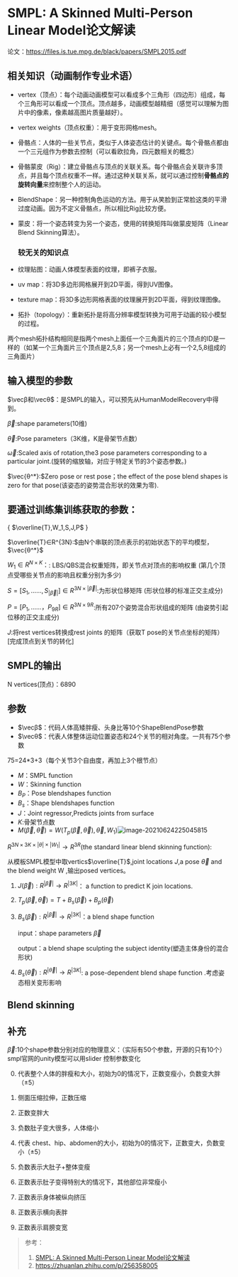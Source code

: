 



# SMPL: A Skinned Multi-Person Linear Model论文解读

论文：https://files.is.tue.mpg.de/black/papers/SMPL2015.pdf

## 相关知识（动画制作专业术语）

- vertex（顶点）：每个动画动画模型可以看成多个三角形（四边形）组成，每个三角形可以看成一个顶点。顶点越多，动画模型越精细（感觉可以理解为图片中的像素，像素越高图片质量越好）。

- vertex weights（顶点权重）：用于变形网格mesh。

- 骨骼点：人体的一些关节点，类似于人体姿态估计的关键点。每个骨骼点都由一个三元组作为参数去控制（可以看欧拉角，四元数相关的概念）

- 骨骼蒙皮（Rig）：建立骨骼点与顶点的关联关系。每个骨骼点会关联许多顶点，并且每个顶点权重不一样。通过这种关联关系，就可以通过控制**骨骼点的旋转向量**来控制整个人的运动。

- BlendShape：另一种控制角色运动的方法。用于从笑脸到正常脸这类的平滑过度动画。因为不定义骨骼点，所以相比Rig比较方便。

- 蒙皮：将一个姿态转变为另一个姿态，使用的转换矩阵叫做蒙皮矩阵（Linear Blend Skinning算法）。

  ### 较无关的知识点

- 纹理贴图：动画人体模型表面的纹理，即裤子衣服。
- uv map：将3D多边形网格展开到2D平面，得到UV图像。
- texture map：将3D多边形网格表面的纹理展开到2D平面，得到纹理图像。
- 拓扑（topology）：重新拓扑是将高分辨率模型转换为可用于动画的较小模型的过程。

两个mesh拓扑结构相同是指两个mesh上面任一个三角面片的三个顶点的ID是一样的（如某一个三角面片三个顶点是2,5,8；另一个mesh上必有一个2,5,8组成的三角面片）

## 输入模型的参数

$\vecβ和\vecθ$：是SMPL的输入，可以预先从HumanModelRecovery中得到。

$\vec{\beta}:$shape parameters(10维)

$\vec{θ}:$Pose parameters（3K维，K是骨架节点数）

$\vec{\omega}:$Scaled axis of rotation,the3 pose parameters corresponding to a particular joint.(旋转的缩放轴，对应于特定关节的3个姿态参数。)

$\vec{θ^*}:$Zero pose or rest pose；the effect of the pose blend shapes is zero for that pose(该姿态的姿势混合形状的效果为零).

## 要通过训练集训练获取的参数：

{ $\overline{T},W_1,S,J,P$ }

$\overline{T}∈R^{3N}:$由N个串联的顶点表示的初始状态下的平均模型，$\vec{θ^*}$

$W_1∈R^{N×K}：$: LBS/QBS混合权重矩阵，即关节点对顶点的影响权重 (第几个顶点受哪些关节点的影响且权重分别为多少)

$S=[S_1,……,S_{|\vec{\beta}|}]∈R^{3N×|\vec\beta|}:$为形状位移矩阵 (形状位移的标准正交主成分)

$P=[P_1,……，P_{9R}]∈R^{3N×9R}$:所有207个姿势混合形状组成的矩阵 (由姿势引起位移的正交主成分)

$J:$将rest vertices转换成rest joints 的矩阵（获取T pose的关节点坐标的矩阵）[完成顶点到关节的转化]

## SMPL的输出

N vertices(顶点)：6890

## 参数

- $\vecβ$：代码人体高矮胖瘦、头身比等10个ShapeBlendPose参数
- $\vecθ$：代表人体整体运动位置姿态和24个关节的相对角度。一共有75个参数

75=24*3+3（每个关节3个自由度，再加上3个根节点）

- $M$：SMPL function
- $W$：Skinning function
- $B_P$：Pose blendshapes function
- $B_s$：Shape blendshapes function
- $J$：Joint regressor,Predicts joints from surface
- $K:$骨架节点数
- $M(\vec{β},\vec{θ})=W(T_p(\vec{β},\vec{θ}),\vec{θ},W_1)$![image-20210624225045815](C:\Users\BlackFriday\AppData\Roaming\Typora\typora-user-images\image-20210624225045815.png)

$R^{3N×3K×|θ|×|W_1|}\longrightarrow{R^{3R}}$(the standard linear blend skinning function):

从模板SMPL模型中取vertics$\overline{T}$,joint locations $J$,a pose $\vec{θ}$ and the blend weight W ,输出posed vertices。

1. $J(\vec{β}):R^{|\vec{β}|}\rightarrow R^{|3K|}$： a function to predict K join locations.

2. $T_p(\vec{β},\vec{θ})=T+B_s(\vec{β})+B_p(\vec{θ})$

3. $B_s(\vec{\beta}):R^{|\vec{β}|}\rightarrow R^{|3K|}$：a blend shape function 

   input：shape parameters $\vec{\beta}$

   output：a blend shape sculpting the subject identity(塑造主体身份的混合形状)

4. $B_s(\vec{θ}):R^{|\vec{θ}|}\rightarrow R^{|3K|}$: a pose-dependent blend shape function .考虑姿态相关变形影响



## Blend skinning



 



## 补充

$\vec\beta$:10个shape参数分别对应的物理意义：（实际有50个参数，开源的只有10个）smpl官网的unity模型可以用slider 控制参数变化



0. 代表整个人体的胖瘦和大小，初始为0的情况下，正数变瘦小，负数变大胖（±5）

1. 侧面压缩拉伸，正数压缩
2. 正数变胖大
3. 负数肚子变大很多，人体缩小
4. 代表 chest、hip、abdomen的大小，初始为0的情况下，正数变大，负数变小（±5）
5. 负数表示大肚子+整体变瘦
6. 正数表示肚子变得特别大的情况下，其他部位非常瘦小
7. 正数表示身体被纵向挤压
8. 正数表示横向表胖
9. 正数表示肩膀变宽

> 参考：
>
> 1. [SMPL: A Skinned Multi-Person Linear Model论文解读](https://blog.csdn.net/JerryZhang__/article/details/103478265?ops_request_misc=%257B%2522request%255Fid%2522%253A%2522162452560716780271525318%2522%252C%2522scm%2522%253A%252220140713.130102334.pc%255Fall.%2522%257D&request_id=162452560716780271525318&biz_id=0&utm_medium=distribute.pc_search_result.none-task-blog-2~all~first_rank_v2~rank_v29-6-103478265.first_rank_v2_pc_rank_v29&utm_term=smpl%E8%AE%BA%E6%96%87)
> 2. https://zhuanlan.zhihu.com/p/256358005


